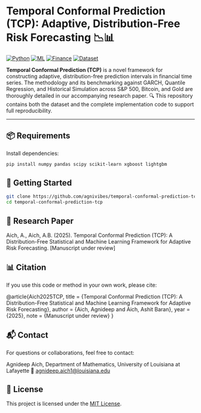 # Temporal Conformal Prediction (TCP): Adaptive, Distribution-Free Risk Forecasting 📉📊

[![Python](https://img.shields.io/badge/Python-3.11+-blue?logo=python&logoColor=white)](https://www.python.org/)
[![ML](https://img.shields.io/badge/ML-QuantileReg%2FLightGBM%2FGARCH-orange)](https://scikit-learn.org/stable/)
[![Finance](https://img.shields.io/badge/Finance-Risk%20Forecasting-006699)](https://en.wikipedia.org/wiki/Value_at_risk)
[![Dataset](https://img.shields.io/badge/Data-Financial%20Returns-yellowgreen)]()

**Temporal Conformal Prediction (TCP)** is a novel framework for constructing adaptive, distribution-free prediction intervals in financial time series. 
The methodology and its benchmarking against GARCH, Quantile Regression, and Historical Simulation across S&P 500, Bitcoin, and Gold are thoroughly 
detailed in our accompanying research paper.
🔍 This repository contains both the dataset and the complete implementation code to support full reproducibility.

---

## 📦 Requirements

Install dependencies:

```bash
pip install numpy pandas scipy scikit-learn xgboost lightgbm

```
## 🚀 Getting Started
```bash
git clone https://github.com/agnivibes/temporal-conformal-prediction-tcp.git
cd temporal-conformal-prediction-tcp
```

## 🔬 Research Paper

Aich, A., Aich, A.B. (2025). Temporal Conformal Prediction (TCP): A Distribution-Free Statistical and Machine Learning Framework for Adaptive 
Risk Forecasting. [Manuscript under review]

## 📊 Citation
If you use this code or method in your own work, please cite:

@article{Aich2025TCP,
  title   = {Temporal Conformal Prediction (TCP): A Distribution-Free Statistical and Machine Learning Framework for Adaptive Risk Forecasting},
  author  = {Aich, Agnideep and Aich, Ashit Baran},
  year    = {2025},
  note    = {Manuscript under review}
}

## 📬 Contact
For questions or collaborations, feel free to contact:

Agnideep Aich,
Department of Mathematics, University of Louisiana at Lafayette
📧 agnideep.aich1@louisiana.edu

## 📝 License

This project is licensed under the [MIT License](LICENSE).
